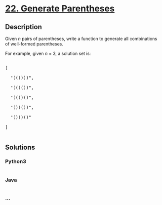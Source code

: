 # [22. Generate Parentheses](https://leetcode.com/problems/generate-parentheses)

## Description
<p>

Given <i>n</i> pairs of parentheses, write a function to generate all combinations of well-formed parentheses.

</p>



<p>

For example, given <i>n</i> = 3, a solution set is:

</p>

<pre>

[

  "((()))",

  "(()())",

  "(())()",

  "()(())",

  "()()()"

]

</pre>


## Solutions


<!-- tabs:start -->

### **Python3**

```python

```

### **Java**

```java

```

### **...**
```

```

<!-- tabs:end -->